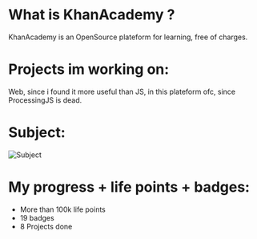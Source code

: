 # What is KhanAcademy ?
KhanAcademy is an OpenSource plateform for learning, free of charges.

# Projects im working on:
Web, since i found it more useful than JS, in this plateform ofc, since ProcessingJS is dead.

# Subject:
![Subject](https://github.com/Alaamimi/Web-Projects-on-KhanAcademy/blob/master/Travel-Web-Page/Src/Screenshot_2020-10-31_02-09-19.png)

# My progress + life points + badges:

- More than 100k life points
- 19 badges 
- 8 Projects done

